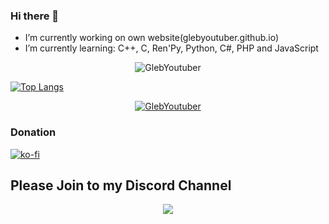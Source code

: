 ### Hi there 👋
- I’m currently working on own website(glebyoutuber.github.io)
- I’m currently learning: C++, C, Ren'Py, Python, C#, PHP and JavaScript

<p align="center"> <img src="https://komarev.com/ghpvc/?username=GlebYoutuber&label=Profile%20views&color=0e75b6&style=flat" alt="GlebYoutuber" /> </p>

[![Top Langs](https://github-readme-stats.vercel.app/api/top-langs/?username=GlebYoutuber&layout=compact)]()

<p align="center"> <a href="https://github.com/ryo-ma/github-profile-trophy"><img src="https://github-profile-trophy.vercel.app/?username=GlebYoutuber" alt="GlebYoutuber" /></a> </p>


### Donation
[![ko-fi](https://ko-fi.com/img/githubbutton_sm.svg)](https://ko-fi.com/K3K77259H)

## Please Join to my Discord Channel 

<p align="center" >
  <a href="https://discord.gg/Qd7Shh9H56">
 <img src="https://img.shields.io/discord/921106565283594330?color=yellow&label=Join%20to%20my%20Discord%20Channel&logo=discord&logoColor=green&style=social">
    </a>
    </p>
